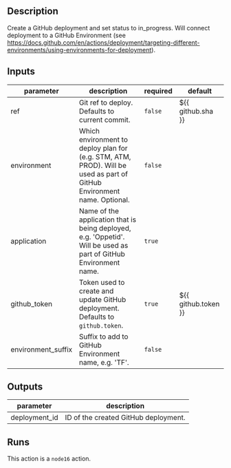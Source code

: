 ## Description

Create a GitHub deployment and set status to in_progress. Will connect deployment to a GitHub Environment (see https://docs.github.com/en/actions/deployment/targeting-different-environments/using-environments-for-deployment).

## Inputs

| parameter | description | required | default |
| --- | --- | --- | --- |
| ref | Git ref to deploy. Defaults to current commit. | `false` | ${{ github.sha }} |
| environment | Which environment to deploy plan for (e.g. STM, ATM, PROD). Will be used as part of GitHub Environment name. Optional. | `false` |  |
| application | Name of the application that is being deployed, e.g. 'Oppetid'. Will be used as part of GitHub Environment name. | `true` |  |
| github_token | Token used to create and update GitHub deployment. Defaults to `github.token`. | `true` | ${{ github.token }} |
| environment_suffix | Suffix to add to GitHub Environment name, e.g. 'TF'. | `false` |  |


## Outputs

| parameter | description |
| --- | --- |
| deployment_id | ID of the created GitHub deployment. |


## Runs

This action is a `node16` action.


